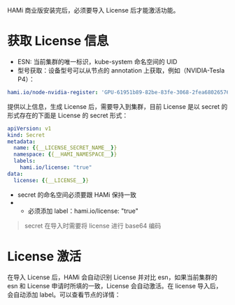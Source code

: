 HAMi 商业版安装完后，必须要导入 License 后才能激活功能。

# 获取 License 信息

* ESN: 当前集群的唯一标识，kube-system 命名空间的 UID
* 型号获取：设备型号可以从节点的 annotation 上获取，例如（NVIDIA-Tesla P4）：

```yaml
hami.io/node-nvidia-register: 'GPU-61951b89-82be-83fe-3068-2fea68026576,10,7680,100,NVIDIA-Tesla P4,0,true,0,hami-core:GPU-c080157b-3ab1-179d-d6dd-483adab68726,10,8192,100,NVIDIA-Tesla P4,0,true,1,hami-core:'
```

提供以上信息，生成 License 后，需要导入到集群，目前 License 是以 secret 的形式存在的下面是 License 的 secret 形式：

```yaml
apiVersion: v1
kind: Secret
metadata:
  name: {{__LICENSE_SECRET_NAME__}}
  namespace: {{__HAMI_NAMESPACE__}}
  labels:
    hami.io/license: "true"
data:
  license: {{__LICENSE__}}
```

* secret 的命名空间必须要跟 HAMi 保持一致
* - 必须添加 label：hami.io/license: "true"

> secret 在导入时需要将 license 进行 base64 编码

# License 激活

在导入 License 后，HAMi 会自动识别 License 并对比 esn，如果当前集群的 esn 和 License 申请时所填的一致，License 会自动激活。在 license 导入后，会自动添加 label。可以查看节点的详情：

[](./image/license-active.png)
